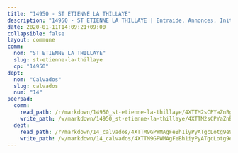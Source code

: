 ```yaml
---
title: "14950 - ST ETIENNE LA THILLAYE"
description: "14950 - ST ETIENNE LA THILLAYE | Entraide, Annonces, Initiatives"
date: 2020-01-11T14:09:21+09:00
collapsible: false
layout: commune
comm:
  nom: "ST ETIENNE LA THILLAYE"
  slug: st-etienne-la-thillaye
  cp: "14950"
dept:
  nom: "Calvados"
  slug: calvados
  num: "14"
peerpad:
  comm:
    read_path: /r/markdown/14950_st-etienne-la-thillaye/4XTTM2sCPYaZnBgkzTN6GWvEaT6d99ABE46qrGqReX9seK5og
    write_path: /w/markdown/14950_st-etienne-la-thillaye/4XTTM2sCPYaZnBgkzTN6GWvEaT6d99ABE46qrGqReX9seK5og-K3TgUaboyiC6py2xyL3hAK7jsFtjbXmH8tcJ2zdqiD4qd2cVW51hWkXsJ7nKvRUMqJhzLk4KZfYaDgzQerypRbYVnpRetms9A7CX9qM9wnToEZxKKC69PM6QrHXKooLGxJ9PNnpa
  dept:
    read_path: /r/markdown/14_calvados/4XTTM9GPWMAgFeBh1iyPyATgcLotg9e9APJpQBEyY3RZiUwJ6
    write_path: /w/markdown/14_calvados/4XTTM9GPWMAgFeBh1iyPyATgcLotg9e9APJpQBEyY3RZiUwJ6-K3TgUXWJAT2cYJ9ZstQphkkm2za8um5GwwXsivqaDFTgbhMDcHaRXnT3h69szAqCyvWcFfDim5fkwc6CXdUtyvPpirbD1TPAb6xCxpPN6dR3zzDRe29YehQYbhZdjvZYkgztJYvi
---
```


